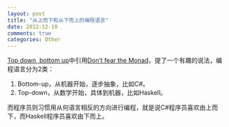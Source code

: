 ```yaml
---
layout: post
title: "从上而下和从下而上的编程语言"
date: 2012-12-10
comments: true
categories: Other
---
```

<a href="http://www.johndcook.com/blog/2012/12/06/top-down-bottom-up/">Top down, bottom up</a>中引用<a href="http://channel9.msdn.com/Shows/Going+Deep/Brian-Beckman-Dont-fear-the-Monads">Don’t fear the Monad</a>，提了一个有趣的说法，编程语言分为2类：<br /><ol><li>Bottom-up，从机器开始，逐步抽象，比如C#。</li><li>Top-down，从数学开始，具体到机器，比如Haskell。</li></ol>而程序员则习惯用从何语言相反的方向进行编程，就是说C#程序员喜欢由上而下，而Haskell程序员喜欢由下而上。<br /><blockquote></blockquote>